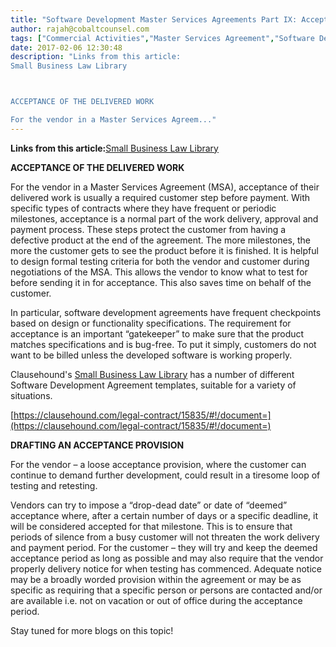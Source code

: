```yaml
---
title: "Software Development Master Services Agreements Part IX: Acceptance of the Delivered Work in an MSA"
author: rajah@cobaltcounsel.com
tags: ["Commercial Activities","Master Services Agreement","Software Development","Rajah"]
date: 2017-02-06 12:30:48
description: "Links from this article:
Small Business Law Library



ACCEPTANCE OF THE DELIVERED WORK

For the vendor in a Master Services Agreem..."
---
```


**Links from this article:**[Small Business Law Library](https://clausehound.com/small-business-law-library/)

**ACCEPTANCE OF THE DELIVERED WORK**

For the vendor in a Master Services Agreement (MSA), acceptance of their delivered work is usually a required customer step before payment. With specific types of contracts where they have frequent or periodic milestones, acceptance is a normal part of the work delivery, approval and payment process. These steps protect the customer from having a defective product at the end of the agreement. The more milestones, the more the customer gets to see the product before it is finished. It is helpful to design formal testing criteria for both the vendor and customer during negotiations of the MSA. This allows the vendor to know what to test for before sending it in for acceptance. This also saves time on behalf of the customer.

 

 

In particular, software development agreements have frequent checkpoints based on design or functionality specifications. The requirement for acceptance is an important “gatekeeper” to make sure that the product matches specifications and is bug-free. To put it simply, customers do not want to be billed unless the developed software is working properly.

 

Clausehound's [Small Business Law Library](https://clausehound.com/small-business-law-library/) has a number of different Software Development Agreement templates, suitable for a variety of situations.

 

[https://clausehound.com/legal-contract/15835/#!/document=](https://clausehound.com/legal-contract/15835/#!/document=)

 

**DRAFTING AN ACCEPTANCE PROVISION**

For the vendor – a loose acceptance provision, where the customer can continue to demand further development, could result in a tiresome loop of testing and retesting.

Vendors can try to impose a “drop-dead date” or date of “deemed” acceptance where, after a certain number of days or a specific deadline, it will be considered accepted for that milestone. This is to ensure that periods of silence from a busy customer will not threaten the work delivery and payment period.
For the customer – they will try and keep the deemed acceptance period as long as possible and may also require that the vendor properly delivery notice for when testing has commenced. Adequate notice may be a broadly worded provision within the agreement or may be as specific as requiring that a specific person or persons are contacted and/or are available i.e. not on vacation or out of office during the acceptance period.

 

Stay tuned for more blogs on this topic!
